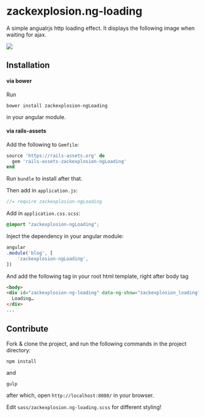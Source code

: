 # zackexplosion.ng-loading

A simple angualrjs http loading effect. It displays the following image when waiting for ajax.

![](http://i.imgur.com/OzH16jz.gif)

## Installation

#### via bower

Run

```
bower install zackexplosion-ngLoading
```

in your angular module.

#### via rails-assets

Add the following to `Gemfile`:

```ruby
source 'https://rails-assets.org' do
  gem 'rails-assets-zackexplosion-ngLoading'
end
```

Run `bundle` to install after that.

Then add in `application.js`:

```javascript
//= require zackexplosion-ngLoading
```

Add in `application.css.scss`:

```scss
@import "zackexplosion-ngLoading";
```

Inject the dependency in your angular module:

```javascript
angular
.module('blog', [
    'zackexplosion-ngLoading',
])
```

And add the following tag in your root html template, right after body tag

```html
<body>
<div id="zackexplosion-ng-loading" data-ng-show="zackexplosion_loading" class="whirly-loader">
  Loading…
</div>
...
```

## Contribute

Fork & clone the project, and run the following commands in the project directory:

```
npm install
```

and

```
gulp
```

after which, open `http://localhost:8080/` in your browser.

Edit `sass/zackexplosion.ng-loading.scss` for different styling!
